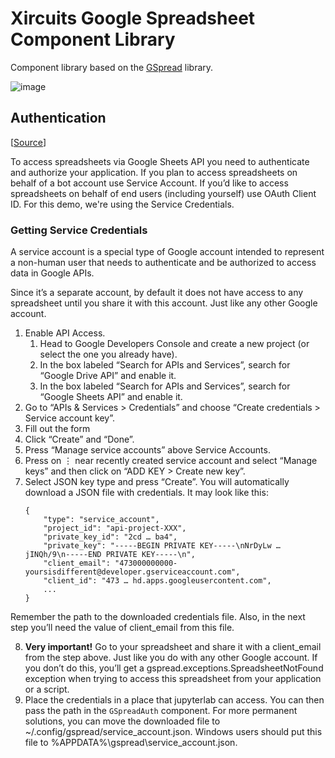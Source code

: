 # Xircuits Google Spreadsheet Component Library


Component library based on the [GSpread](https://github.com/burnash/gspread) library.

![image](https://github.com/XpressAI/xai-gspread/assets/68586800/b4c61851-47bc-4e89-b5de-5d9c4aa985b1)


## Authentication

[[Source](https://docs.gspread.org/en/latest/oauth2.html)]

To access spreadsheets via Google Sheets API you need to authenticate and authorize your application. If you plan to access spreadsheets on behalf of a bot account use Service Account. If you’d like to access spreadsheets on behalf of end users (including yourself) use OAuth Client ID. For this demo, we're using the Service Credentials.

### Getting Service Credentials

A service account is a special type of Google account intended to represent a non-human user that needs to authenticate and be authorized to access data in Google APIs.

Since it’s a separate account, by default it does not have access to any spreadsheet until you share it with this account. Just like any other Google account.


1. Enable API Access.
    1. Head to Google Developers Console and create a new project (or select the one you already have).
    2. In the box labeled “Search for APIs and Services”, search for “Google Drive API” and enable it.
    3. In the box labeled “Search for APIs and Services”, search for “Google Sheets API” and enable it.
2. Go to “APIs & Services > Credentials” and choose “Create credentials > Service account key”.
3. Fill out the form
4. Click “Create” and “Done”.
5. Press “Manage service accounts” above Service Accounts.
6. Press on ⋮ near recently created service account and select “Manage keys” and then click on “ADD KEY > Create new key”.
7. Select JSON key type and press “Create”.
You will automatically download a JSON file with credentials. It may look like this:
    ```
    {
        "type": "service_account",
        "project_id": "api-project-XXX",
        "private_key_id": "2cd … ba4",
        "private_key": "-----BEGIN PRIVATE KEY-----\nNrDyLw … jINQh/9\n-----END PRIVATE KEY-----\n",
        "client_email": "473000000000-yoursisdifferent@developer.gserviceaccount.com",
        "client_id": "473 … hd.apps.googleusercontent.com",
        ...
    }
    ```
  Remember the path to the downloaded credentials file. Also, in the next step you’ll need the value of client_email from this file.

8. **Very important!** Go to your spreadsheet and share it with a client_email from the step above. Just like you do with any other Google account. If you don’t do this, you’ll get a gspread.exceptions.SpreadsheetNotFound exception when trying to access this spreadsheet from your application or a script.
9. Place the credentials in a place that jupyterlab can access. You can then pass the path in the `GSpreadAuth` component. For more permanent solutions, you can move the downloaded file to ~/.config/gspread/service_account.json. Windows users should put this file to %APPDATA%\gspread\service_account.json.
